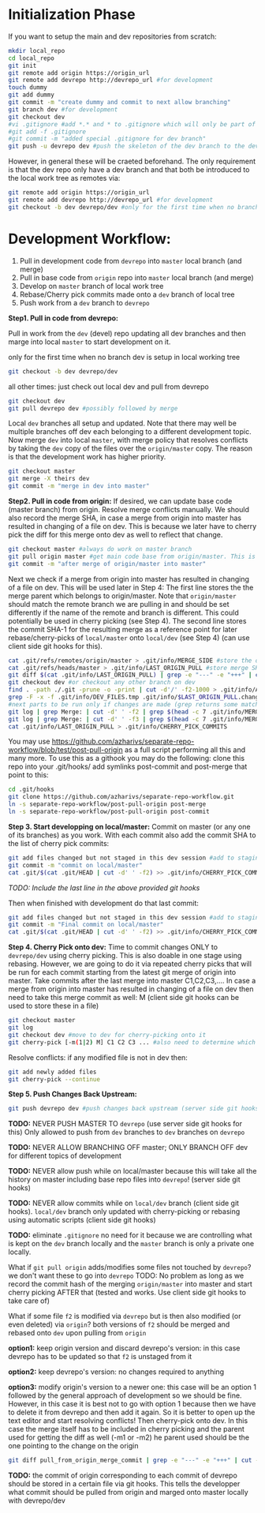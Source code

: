 # Initialization Phase
If you want to setup the main and dev repositories from scratch:

```bash
mkdir local_repo
cd local_repo
git init
git remote add origin https://origin_url
git remote add devrepo http://devrepo_url #for development
touch dummy
git add dummy
git commit -m "create dummy and commit to next allow branching"
git branch dev #for development
git checkout dev
#vi .gitignore #add *.* and * to .gitignore which will only be part of this branch (dev)
#git add -f .gitignore
#git commit -m "added special .gitignore for dev branch"
git push -u devrepo dev #push the skeleton of the dev branch to the devrepo
```
However, in general these will be craeted beforehand. The only requirement is that the dev repo only have a dev branch and that both be introduced to the local work tree as remotes via:
```bash
git remote add origin https://origin_url
git remote add devrepo http://devrepo_url #for development
git checkout -b dev devrepo/dev #only for the first time when no branch dev is setup in local working tree
```
# Development Workflow:

1. Pull in development code from `devrepo` into `master` local branch (and merge)
2. Pull in base code from `origin` repo into `master` local branch (and merge)
3. Develop on `master` branch of local work tree
4. Rebase/Cherry pick commits made onto a `dev` branch of local tree
5. Push work from a `dev` branch to `devrepo`


**Step1. Pull in  code from devrepo:**

Pull in work from the `dev` (devel) repo updating all dev branches and then marge into local `master` to start development on it.

only for the first time when no branch dev is setup in local working tree
```bash
git checkout -b dev devrepo/dev 
```
all other times: just check out local dev and pull from devrepo
```bash
git checkout dev 
git pull devrepo dev #possibly followed by merge
```
Local `dev` branches all setup and updated. Note that there may well be multiple branches off dev
each belonging to a different development topic. Now merge `dev` into local `master`, with merge policy that 
resolves conflicts by taking the `dev` copy of the files over the `origin/master` copy. The reason is that the development work
has higher priority.

```bash
git checkout master
git merge -X theirs dev
git commit -m "merge in dev into master"
```

**Step2. Pull in  code from origin:**
If desired, we can update base code (master branch) from origin. Resolve merge conflicts manually. We should also record the merge SHA, in case a merge from origin into master has resulted in changing of a file on dev. This is because we later have to cherry pick the diff for this merge onto dev as well to reflect that change.

```bash
git checkout master #always do work on master branch
git pull origin master #get main code base from origin/master. This is possibly followed by merge into local master
git commit -m "after merge of origin/master into master"
```

Next we check if a merge from origin into master has resulted in changing of a file on dev. This will be used later in Step 4:
The first line stores the the merge parent which belongs to origin/master. Note that `origin/master` should match the remote branch we are pulling in and should be set differently if the name of the remote and branch is different. This could potentially be used in cherry picking (see Step 4). The second line stores the commit SHA-1 for the resulting merge as a reference point for later rebase/cherry-picks of `local/master` onto `local/dev` (see Step 4) (can use client side git hooks for this). 

```bash
cat .git/refs/remotes/origin/master > .git/info/MERGE_SIDE #store the origin/master side of merge (parent) 
cat .git/refs/heads/master > .git/info/LAST_ORIGIN_PULL #store merge SHA
git diff $(cat .git/info/LAST_ORIGIN_PULL) | grep -e "---" -e "+++" | cut -d'/' -f2-1000 > .git/info/$LAST_ORIGIN_PULL.change #obtain list of files changed by this merge
git checkout dev #or checkout any other branch on dev 
find . -path ./.git -prune -o -print | cut -d'/' -f2-1000 > .git/info/ALL_DEV_FILES.tmp #list of all files on dev
grep -F -x -f .git/info/DEV_FILES.tmp .git/info/$LAST_ORIGIN_PULL.change > .git/info/DEV_FILES.change #find those changed by merge which are also part of dev
#next parts to be run only if changes are made (grep returns some matches)
git log | grep Merge: | cut -d' ' -f2 | grep $(head -c 7 .git/info/MERGE_SIDE) #use -m1
git log | grep Merge: | cut -d' ' -f3 | grep $(head -c 7 .git/info/MERGE_SIDE) #use -m2
cat .git/info/LAST_ORIGIN_PULL > .git/info/CHERRY_PICK_COMMITS 
```
You may use https://github.com/azharivs/separate-repo-workflow/blob/test/post-pull-origin as a full script performing all this and many more. To use this as a githook you may do the following:
clone this repo into your .git/hooks/
add symlinks post-commit and post-merge that point to this:
```bash
cd .git/hooks
git clone https://github.com/azharivs/separate-repo-workflow.git
ln -s separate-repo-workflow/post-pull-origin post-merge
ln -s separate-repo-workflow/post-pull-origin post-commit
```


**Step 3. Start developping on local/master:**
Commit on master (or any one of its branches) as you work. With each commit also add the commit SHA to the list of cherry pick commits:
```bash
git add files changed but not staged in this dev session #add to staging
git commit -m "commit on local/master"
cat .git/$(cat .git/HEAD | cut -d' ' -f2) >> .git/info/CHERRY_PICK_COMMITS
```
*TODO: Include the last line in the above provided git hooks*

Then when finished with development do that last commit:

```bash
git add files changed but not staged in this dev session #add to staging
git commit -m "Final commit on local/master"
cat .git/$(cat .git/HEAD | cut -d' ' -f2) >> .git/info/CHERRY_PICK_COMMITS
```

**Step 4. Cherry Pick onto dev:**
Time to commit changes ONLY to `devrepo/dev` using cherry picking. This is also doable in one stage using rebasing. However, we are going to do it via repeated cherry picks that will be run for each commit starting from the latest git merge of origin into master. Take commits after the last merge into master C1,C2,C3,.... In case a merge from origin into master has resulted in changing of a file on dev then need to take this merge commit as well: M (client side git hooks can be used to store these in a file)

```bash
git checkout master 
git log 
git checkout dev #move to dev for cherry-picking onto it
git cherry-pick [-m(1|2) M] C1 C2 C3 ... #also need to determine which parent of the merge? -m1 or -m2? TODO?
```

Resolve conflicts: if any modified file is not in dev then:

```bash
git add newly added files
git cherry-pick --continue
```
**Step 5. Push Changes Back Upstream:**
```bash
git push devrepo dev #push changes back upstream (server side git hooks ONLY ALLOW PUSH FROM dev to dev)
```

**TODO:** NEVER PUSH MASTER TO `devrepo` (use server side git hooks for this) Only allowed to push from `dev` branches to `dev` branches on `devrepo`

**TODO:** NEVER ALLOW BRANCHING OFF master; ONLY BRANCH OFF dev for different topics of development

**TODO:** NEVER allow push while on local/master because this will take all the history on master including base repo files into `devrepo`! (server side git hooks)

**TODO:** NEVER allow commits while on `local/dev` branch (client side git hooks). `local/dev` branch only updated with cherry-picking or rebasing using automatic scripts (client side git hooks)


**TODO:** eliminate `.gitignore` no need for it because we are controlling what is kept on the `dev` branch locally and the `master` branch is only a private one locally.

What if `git pull origin` adds/modifies some files not touched by `devrepo`? we don't want these to go into `devrepo`
TODO: No problem as long as we record the commit hash of the merging `origin/master` into master and start cherry picking AFTER that (tested and works. Use client side git hooks to take care of)

What if some file `f2` is modified via `devrepo` but is then also modified (or even deleted) via `origin`?
both versions of `f2` should be merged and rebased onto `dev` upon pulling from `origin`

**option1:** keep origin version and discard devrepo's version: in this case devrepo has to be updated so that `f2` is unstaged from it

**option2:** keep devrepo's version: no changes required to anything

**option3:** modify origin's version to a newer one: this case will be an option 1 followed by the general approach of development so we should be fine. However, in this case it is best not to go with option 1 because then we have to delete it from devrepo and then add it again. So it is better to open up the text editor and start resolving conflicts! Then cherry-pick onto dev. In this case the merge itself has to be included in cherry picking and the parent used for getting the diff as well (-m1 or -m2) he parent used should be the one pointing to the change on the origin 

```bash
git diff pull_from_origin_merge_commit | grep -e "---" -e "+++" | cut -d'/' -f2-1000
```

**TODO:** the commit of origin corresponding to each commit of devrepo should be stored in a certain file via git hooks. This tells the developper what commit should be pulled from origin and marged onto master locally with devrepo/dev 


